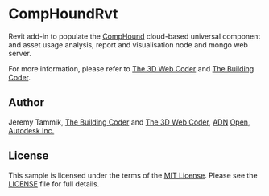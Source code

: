 # CompHoundRvt

Revit add-in to populate the
[CompHound](https://github.com/CompHound/CompHoundWeb) cloud-based
universal component and asset usage analysis, report and visualisation node and mongo web server.

For more information, please refer to
[The 3D Web Coder](http://the3dwebcoder.typepad.com) and
[The Building Coder](http://thebuildingcoder.typepad.com).


## Author

Jeremy Tammik,
[The Building Coder](http://thebuildingcoder.typepad.com) and
[The 3D Web Coder](http://the3dwebcoder.typepad.com),
[ADN](http://www.autodesk.com/adn)
[Open](http://www.autodesk.com/adnopen),
[Autodesk Inc.](http://www.autodesk.com)


## License

This sample is licensed under the terms of the [MIT License](http://opensource.org/licenses/MIT).
Please see the [LICENSE](LICENSE) file for full details.
